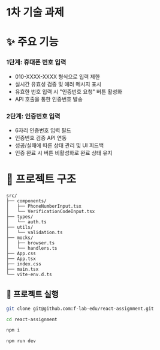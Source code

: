 # 1차 기술 과제

# ✨ 주요 기능
### 1단계: 휴대폰 번호 입력

* 010-XXXX-XXXX 형식으로 입력 제한
* 실시간 유효성 검증 및 에러 메시지 표시
* 유효한 번호 입력 시 "인증번호 요청" 버튼 활성화
* API 호출을 통한 인증번호 발송

### 2단계: 인증번호 입력

* 6자리 인증번호 입력 필드
* 인증번호 검증 API 연동
* 성공/실패에 따른 상태 관리 및 UI 피드백
* 인증 완료 시 버튼 비활성화로 완료 상태 유지

# 📁 프로젝트 구조
```text
src/
├── components/
│   ├── PhoneNumberInput.tsx                
│   └── VerificationCodeInput.tsx           
├── types/
│   └── auth.ts                     
├── utils/
│   └── validation.ts               
├── mocks/
│   ├── browser.ts   
│   └── handlers.ts    
├── App.css    
├── App.tsx    
├── index.css     
├── main.tsx            
└── vite-env.d.ts
```

## 🚀 프로젝트 실행
```bash
git clone git@github.com:f-lab-edu/react-assignment.git

cd react-assignment

npm i

npm run dev
```